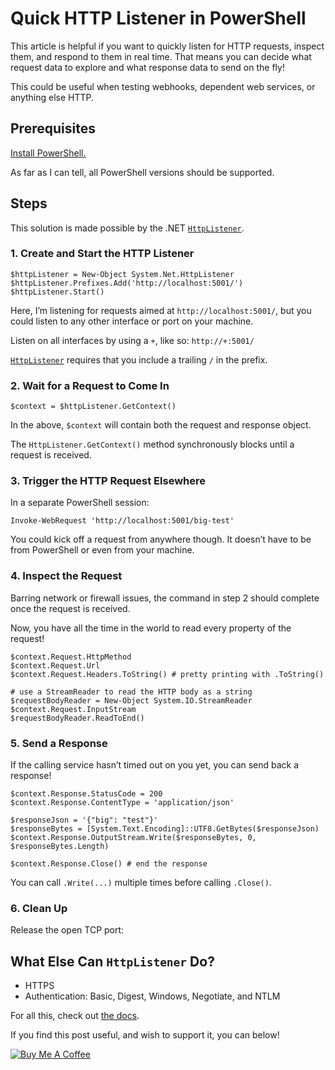 # Quick HTTP Listener in PowerShell

This article is helpful if you want to quickly listen for HTTP requests, inspect them, and respond to them in real time. That means you can decide what request data to explore and what response data to send on the fly!

This could be useful when testing webhooks, dependent web services, or anything else HTTP.

## Prerequisites[](https://drakelambert.dev/2021/09/Quick-HTTP-Listener-in-PowerShell.html#prerequisites)

[Install PowerShell.](https://docs.microsoft.com/en-us/powershell/scripting/install/installing-powershell)

As far as I can tell, all PowerShell versions should be supported.

## Steps[](https://drakelambert.dev/2021/09/Quick-HTTP-Listener-in-PowerShell.html#steps)

This solution is made possible by the .NET [`HttpListener`](https://docs.microsoft.com/en-us/dotnet/api/system.net.httplistener).

### 1\. Create and Start the HTTP Listener[](https://drakelambert.dev/2021/09/Quick-HTTP-Listener-in-PowerShell.html#1-create-and-start-the-http-listener)

```
$httpListener = New-Object System.Net.HttpListener
$httpListener.Prefixes.Add('http://localhost:5001/')
$httpListener.Start()
```

Here, I’m listening for requests aimed at `http://localhost:5001/`, but you could listen to any other interface or port on your machine.

Listen on all interfaces by using a `+`, like so: `http://+:5001/`

[`HttpListener`](https://docs.microsoft.com/en-us/dotnet/api/system.net.httplistener) requires that you include a trailing `/` in the prefix.

### 2\. Wait for a Request to Come In[](https://drakelambert.dev/2021/09/Quick-HTTP-Listener-in-PowerShell.html#2-wait-for-a-request-to-come-in)

```
$context = $httpListener.GetContext()
```

In the above, `$context` will contain both the request and response object.

The `HttpListener.GetContext()` method synchronously blocks until a request is received.

### 3\. Trigger the HTTP Request Elsewhere[](https://drakelambert.dev/2021/09/Quick-HTTP-Listener-in-PowerShell.html#3-trigger-the-http-request-elsewhere)

In a separate PowerShell session:

```
Invoke-WebRequest 'http://localhost:5001/big-test'
```

You could kick off a request from anywhere though. It doesn’t have to be from PowerShell or even from your machine.

### 4\. Inspect the Request[](https://drakelambert.dev/2021/09/Quick-HTTP-Listener-in-PowerShell.html#4-inspect-the-request)

Barring network or firewall issues, the command in step 2 should complete once the request is received.

Now, you have all the time in the world to read every property of the request!

```
$context.Request.HttpMethod
$context.Request.Url
$context.Request.Headers.ToString() # pretty printing with .ToString()

# use a StreamReader to read the HTTP body as a string
$requestBodyReader = New-Object System.IO.StreamReader $context.Request.InputStream
$requestBodyReader.ReadToEnd()
```

### 5\. Send a Response[](https://drakelambert.dev/2021/09/Quick-HTTP-Listener-in-PowerShell.html#5-send-a-response)

If the calling service hasn’t timed out on you yet, you can send back a response!

```
$context.Response.StatusCode = 200
$context.Response.ContentType = 'application/json'

$responseJson = '{"big": "test"}'
$responseBytes = [System.Text.Encoding]::UTF8.GetBytes($responseJson)
$context.Response.OutputStream.Write($responseBytes, 0, $responseBytes.Length)

$context.Response.Close() # end the response
```

You can call `.Write(...)` multiple times before calling `.Close()`.

### 6\. Clean Up[](https://drakelambert.dev/2021/09/Quick-HTTP-Listener-in-PowerShell.html#6-clean-up)

Release the open TCP port:

## What Else Can `HttpListener` Do?[](https://drakelambert.dev/2021/09/Quick-HTTP-Listener-in-PowerShell.html#what-else-can-httplistener-do)

- HTTPS
- Authentication: Basic, Digest, Windows, Negotiate, and NTLM

For all this, check out [the docs](https://docs.microsoft.com/en-us/dotnet/api/system.net.httplistener#remarks).

If you find this post useful, and wish to support it, you can below!

[![Buy Me A Coffee](https://cdn.buymeacoffee.com/buttons/v2/default-blue.png)](https://www.buymeacoffee.com/drakelambert)
